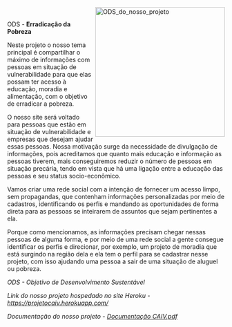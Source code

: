 <div>
  <img align="right" alt="ODS_do_nosso_projeto" height="300" src="https://user-images.githubusercontent.com/49595519/167680455-113e59ed-3e50-472a-bbf7-925b528a6c6e.jpg">
</div><br>

ODS - **Erradicação da Pobreza**

Neste projeto o nosso tema principal é compartilhar o máximo de informações com pessoas em situação de 
vulnerabilidade para que elas possam ter acesso à educação, moradia e alimentação, com o objetivo de 
erradicar a pobreza.

O nosso site será voltado para pessoas que estão em situação de vulnerabilidade e empresas que desejam ajudar essas 
pessoas. Nossa motivação surge da necessidade de divulgação de informações, pois acreditamos que quanto mais 
educação e informação as pessoas tiverem, mais conseguiremos reduzir o número de pessoas em situação precária, tendo 
em vista que há uma ligação entre a educação das pessoas e seu status socio-econômico.

Vamos criar uma rede social com a intenção de fornecer um acesso limpo, sem propagandas, que contenham informações 
personalizadas por meio de cadastros, identificando os perfis e mandando as oportunidades de forma direta para 
as pessoas se inteirarem de assuntos que sejam pertinentes a ela.

Porque como mencionamos, as informações precisam chegar nessas pessoas de alguma forma, e por meio de uma rede 
social a gente consegue identificar os perfis e direcionar, por exemplo, um projeto de moradia que está 
surgindo na região dela e ela tem o perfil para se cadastrar nesse projeto, com isso ajudando uma pessoa 
a sair de uma situação de aluguel ou pobreza.

*ODS - Objetivo de Desenvolvimento Sustentável*

*Link do nosso projeto hospedado no site Heroku - https://projetocaiv.herokuapp.com/*

*Documentação do nosso projeto - [Documentação CAIV.pdf](https://github.com/RafaelBalbino/ProjetoIntegrador/files/8708649/Documentacao.CAIV.pdf)*
